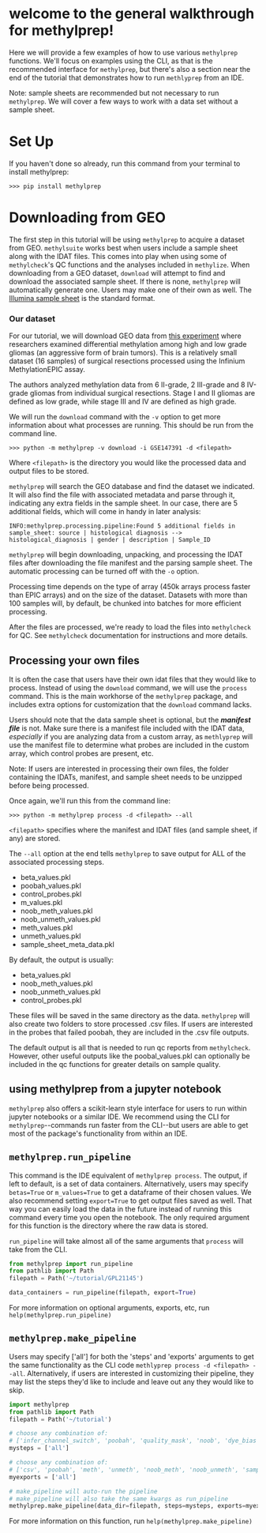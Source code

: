 # welcome to the general walkthrough for methylprep!

Here we will provide a few examples of how to use various `methylprep` functions. We'll focus on examples using the CLI, as that is the recommended interface for `methylprep`, but there's also a section near the end of the tutorial that demonstrates how to run `methlyprep` from an IDE.

Note: sample sheets are recommended but not necessary to run `methylprep`. We will cover a few ways to work with a data set without a sample sheet. 

# Set Up

If you haven't done so already, run this command from your terminal to install methylprep:
```shell
>>> pip install methylprep
```
# Downloading from GEO
The first step in this tutorial will be using ```methylprep``` to acquire a dataset from GEO. ```methylsuite``` works best when users include a sample sheet along with the IDAT files. This comes into play when using some of ```methylcheck```'s QC functions and the analyses included in ```methylize```. When downloading from a GEO dataset, `download` will attempt to find and download the associated sample sheet. If there is none, ```methylprep``` will automatically generate one. Users may make one of their own as well. The [Illumina sample sheet](https://support.illumina.com/downloads/infinium-methylationepic-sample-sheet.html) is the standard format. 

### Our dataset
For our tutorial, we will download GEO data from [this experiment](https://www.ncbi.nlm.nih.gov/geo/query/acc.cgi?acc=GSE147391) where researchers examined differential methylation among high and low grade gliomas (an aggressive form of brain tumors). This is a relatively small dataset (16 samples) of surgical resections processed using the Infinium MethylationEPIC assay.

The authors analyzed methylation data from 6 II-grade, 2 III-grade and 8 IV-grade gliomas from individual surgical resections. Stage I and II gliomas are defined as low grade, while stage III and IV are defined as high grade. 

We will run the `download` command with the `-v` option to get more information about what processes are running. This should be run from the command line. 

```shell
>>> python -m methylprep -v download -i GSE147391 -d <filepath>
```
 Where `<filepath>` is the directory you would like the processed data and output files to be stored.

```methylprep``` will search the GEO database and find the dataset we indicated. It will also find the file with associated metadata and parse through it, indicating any extra fields in the sample sheet. In our case, there are 5 additional fields, which will come in handy in later analysis: 

```shell
INFO:methylprep.processing.pipeline:Found 5 additional fields in sample_sheet: source | histological diagnosis --> histological_diagnosis | gender | description | Sample_ID
```

```methylprep``` will begin downloading, unpacking, and processing the IDAT files after downloading the file manifest and the parsing sample sheet. The automatic processing can be turned off with the `-o` option. 

Processing time depends on the type of array (450k arrays process faster than EPIC arrays) and on the size of the dataset. Datasets with more than 100 samples will, by default, be chunked into batches for more efficient processing. 

After the files are processed, we're ready to load the files into `methylcheck` for QC. See `methylcheck` documentation for instructions and more details.

## Processing your own files
It is often the case that users have their own idat files that they would like to process.  Instead of using the ```download``` command, we will use the ```process``` command. This is the main workhorse of the ```methylprep``` package, and includes extra options for customization that the ```download``` command lacks.

Users should note that the data sample sheet is optional, but the ***manifest file*** is not. Make sure there is a manifest file included with the IDAT data, *especially* if you are analyzing data from a custom array, as ```methlyprep``` will use the manifest file to determine what probes are included in the custom array, which control probes are present, etc. 

Note: If users are interested in processing their own files, the folder containing the IDATs, manifest, and sample sheet needs to be unzipped before being processed. 

Once again, we'll run this from the command line:

```shell
>>> python -m methylprep process -d <filepath> --all
```

`<filepath>` specifies where the manifest and IDAT files (and sample sheet, if any) are stored. 

The `--all` option at the end tells ```methylprep``` to save output for ALL of the associated processing steps.<br>

- beta_values.pkl
- poobah_values.pkl
- control_probes.pkl
- m_values.pkl
- noob_meth_values.pkl
- noob_unmeth_values.pkl
- meth_values.pkl
- unmeth_values.pkl
- sample_sheet_meta_data.pkl

By default, the output is usually: 
- beta_values.pkl
- noob_meth_values.pkl
- noob_unmeth_values.pkl
- control_probes.pkl

These files will be saved in the same directory as the data. ```methylprep``` will also create two folders to store processed .csv files. If users are interested in the probes that failed poobah, they are included in the .csv file outputs.

The default output is all that is needed to run qc reports from ```methylcheck```. However, other useful outputs like the poobal_values.pkl can optionally be included in the qc functions for greater details on sample quality.  

## using methylprep from a jupyter notebook
`methylprep` also offers a scikit-learn style interface for users to run within jupyter notebooks or a similar IDE. We recommend using the CLI for `methylprep`--commands run faster from the CLI--but users are able to get most of the package's functionality from within an IDE.

## `methylprep.run_pipeline`
This command is the IDE equivalent of `methylprep process`. The output, if left to default, is a set of data containers. Alternatively, users may specify `betas=True` or `m_values=True` to get a dataframe of their chosen values. We also recommend setting `export=True` to get output files saved as well. That way you can easily load the data in the future instead of running this command every time you open the notebook. The only required argument for this function is the directory where the raw data is stored. 

`run_pipeline` will take almost all of the same arguments that `process` will take from the CLI.

```python
from methylprep import run_pipeline
from pathlib import Path
filepath = Path('~/tutorial/GPL21145')

data_containers = run_pipeline(filepath, export=True)
```

For more information on optional arguments, exports, etc, run `help(methylprep.run_pipeline)`


## `methylprep.make_pipeline`
Users may specify ['all'] for both the 'steps' and 'exports' arguments to get the same functionality as the CLI code `methlyprep process -d <filepath> --all`. Alternatively, if users are interested in customizing their pipeline, they may list the steps they'd like to include and leave out any they would like to skip. 

```python
import methylprep
from pathlib import Path
filepath = Path('~/tutorial')

# choose any combination of:
# ['infer_channel_switch', 'poobah', 'quality_mask', 'noob', 'dye_bias']
mysteps = ['all']

# choose any combination of:
# ['csv', 'poobah', 'meth', 'unmeth', 'noob_meth', 'noob_unmeth', 'sample_sheet_meta_data', 'mouse', 'control']
myexports = ['all'] 

# make_pipeline will auto-run the pipeline 
# make_pipeline will also take the same kwargs as run_pipeline
methylprep.make_pipeline(data_dir=filepath, steps=mysteps, exports=myexports, estimator=None)
```

For more information on this function, run `help(methylprep.make_pipeline)`